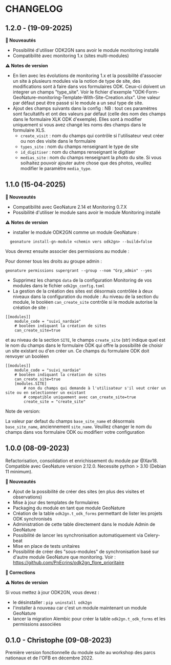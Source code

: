 CHANGELOG
=========

1.2.0 - (19-09-2025)
--------------------


**🚀 Nouveautés**

- Possibilité d'utiliser ODK2GN sans avoir le module monitoring installé
- Compatibilité avec monitoring 1.x (sites multi-modules)

**⚠️ Notes de version**

- En lien avec les évolutions de monitoring 1.x et la possibilité d'associer un site à plusieurs modules via la notion de type de site, des modifications sont à faire dans vos formulaires ODK. Ceux-ci doivent un integrer un champs "type_site". Voir le fichier d'exemple "ODK-Form-GeoNature-monitoring-Template-With-Site-Creation.xlsx". Une valeur par défaut peut être passé si le module a un seul type de site.
- Ajout des champs suivants dans la config : 
  NB : tout ces paramètres sont facultatifs et ont des valeurs par défaut (celle des nom des champs dans le formulaire XLK ODK d'exemple). Elles sont à modifier uniquement si vous avez changé les noms des champs dans le formulaire XLS.
  - `create_visit` : nom du champs qui contrôle si l'utilisateur veut créer ou non des visite dans le formulaire
  - `types_site` : nom du champs renseignant le type de site
  - `id_digitiser` : nom du champs renseignant le digitiser
  - `medias_site` : nom du champs renseignant la photo du site. Si vous soihaitez pouvoir ajouter autre chose que des photos, veuillez modifier le paramètre `media_type`.


1.1.0 (15-04-2025)
------------------

**🚀 Nouveautés**

- Compatibilité avec GeoNature 2.14 et Monitoring 0.7.X
- Possibilité d'utiliser le module sans avoir le module Monitoring installé

**⚠️ Notes de version**

- installer le module ODK2GN comme un module GeoNature : 
```
  geonature install-gn-module <chemin vers odk2gn> --build=false
```
Vous devrez ensuite associer des permissions au module :

Pour donner tous les droits au groupe admin : 
```
geonature permissions supergrant --group --nom "Grp_admin" --yes
```

- Supprimez les champs `data` de la configuration Monitoring de vos modules dans le fichier `odk2gn_config.toml`
- La gestion de la création des sites est désormais contrôlée à deux niveaux dans la configuration du module :
Au niveau de la section du module, le booléen `can_create_site` contrôle si le module autorise la création de site : 

```
[[modules]]
    module_code = "suivi_nardaie"
    # booléen indiquant la création de sites
    can_create_site=true
```

et au niveau de la section `SITE`, le champs `create_site` (str) indique quel est le nom du champs dans le formulaire ODK qui offre la possibilité de choisir un site existant ou d'en créer un. Ce champs du formulaire ODK doit renvoyer un booléen
```
[[modules]]
    module_code = "suivi_nardaie"
    # booléen indiquant la création de sites
    can_create_site=true
    [modules.SITE]
        # non du champs qui demande à l'utilisateur s'il veut créer un site ou en selectionner un existant
        # compatible uniquement avec can_create_site=true
        create_site = "create_site"
```

Note de version:

La valeur par defaut du champs `base_site_name` et désormais `base_site_name`, anciennement `site_name`. Veuillez changer le nom du champs dans vos formulaire ODK ou modifierr votre configuration


1.0.0 (08-09-2023)
------------------

Refactorisation, consolidation et enrichissement du module par @Xav18.
Compatible avec GeoNature version 2.12.0.
Necessite python > 3.10 (Debian 11 minimum).

**🚀 Nouveautés**

- Ajout de la possibilité de créer des sites (en plus des visites et observations)
- Mise à jour des templates de formulaires
- Packaging du module en tant que module GeoNature
- Création de la table `odk2gn.t_odk_forms` permettant de lister les projets ODK synchronisés
- Administration de cette table directement dans le module Admin de GeoNature
- Possibilité de lancer les synchronisation automatiquement via Celery-beat
- Mise en place de tests unitaires
- Possibilité de créer des "sous-modules" de synchronisation basé sur d'autre module GeoNature que monitoring. Voir : https://github.com/PnEcrins/odk2gn_flore_prioritaire

**🐛 Corrections**

**⚠️ Notes de version**

Si vous mettez à jour ODK2GN, vous devez : 
- le désinstaller : `pip uninstall odk2gn`
- l'installer à nouveau car c'est un module maintenant un module GeoNature 
- lancer la migration Alembic pour créer la table `odk2gn.t_odk_forms` et les permissions associées

0.1.0 - Christophe (09-08-2023)
-------------------------------

Première version fonctionnelle du module suite au workshop des parcs nationaux et de l'OFB en décembre 2022.
